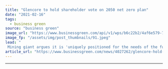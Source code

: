 ```yaml
---
title: "Glencore to hold shareholder vote on 2050 net zero plan"
date: "2021-02-16"
tags: 
  - business green
source: "business green"
image_url: "https://www.businessgreen.com/api/v1/wps/b6c22b2/4af6e579-7511-4ada-92c2-5153f4f07f5f/2/glencore-ch-lomas-bayas-mine-acp1015-185x114.jpeg"
image_fp: "/assets/img/post_thumbnails/91.jpeg"
lead: "
 Mining giant argues it is 'uniquely positioned for the needs of the future' as it promises AGM climate strategy vote in April ..."
article_url: "https://www.businessgreen.com/news/4027262/glencore-hold-shareholder-vote-2050-net-zero-plan"
---
```


---
